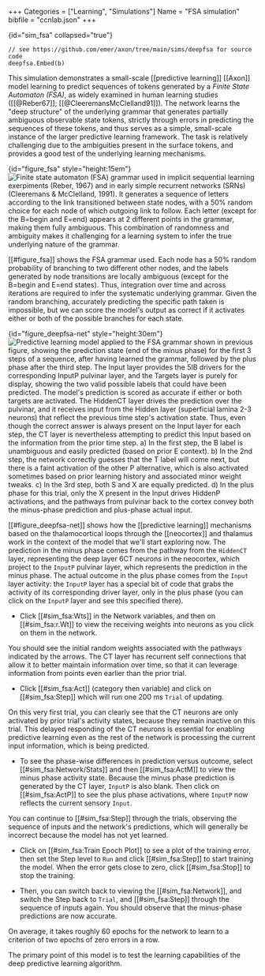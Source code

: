 +++
Categories = ["Learning", "Simulations"]
Name = "FSA simulation"
bibfile = "ccnlab.json"
+++

{id="sim_fsa" collapsed="true"}
```Goal
// see https://github.com/emer/axon/tree/main/sims/deepfsa for source code
deepfsa.Embed(b)
```

<div>

This simulation demonstrates a small-scale [[predictive learning]] [[Axon]] model learning to predict sequences of tokens generated by a _Finite State Automaton (FSA)_, as widely examined in human learning studies ([[@Reber67]]; [[@CleeremansMcClelland91]]). The network learns the "deep structure" of the underlying grammar that generates partially ambiguous observable state tokens, strictly through errors in predicting the sequences of these tokens, and thus serves as a simple, small-scale instance of the larger predictive learning framework. The task is relatively challenging due to the ambiguities present in the surface tokens, and provides a good test of the underlying learning mechanisms.

{id="figure_fsa" style="height:15em"}
![Finite state automaton (FSA) grammar used in implicit sequential learning exerpiments (Reber, 1967) and in early simple recurrent networks (SRNs) (Cleeremans & McClelland, 1991). It generates a sequence of letters according to the link transitioned between state nodes, with a 50% random choice for each node of which outgoing link to follow. Each letter (except for the B=begin and E=end) appears at 2 different points in the grammar, making them fully ambiguous. This combination of randomness and ambiguity makes it challenging for a learning system to infer the true underlying nature of the grammar.](media/fig_reber_grammar_fsa.png)

[[#figure_fsa]] shows the FSA grammar used. Each node has a 50% random probability of branching to two different other nodes, and the labels generated by node transitions are locally ambiguous (except for the B=begin and E=end states). Thus, integration over time and across iterations are required to infer the systematic underlying grammar. Given the random branching, accurately predicting the specific path taken is impossible, but we can score the model's output as correct if it activates either or both of the possible branches for each state.

{id="figure_deepfsa-net" style="height:30em"}
![Predictive learning model applied to the FSA grammar shown in previous figure, showing the prediction state (end of the minus phase) for the first 3 steps of a sequence, after having learned the grammar, followed by the plus phase after the third step. The Input layer provides the 5IB drivers for the corresponding InputP pulvinar layer, and the Targets layer is purely for display, showing the two valid possible labels that could have been predicted. The model's prediction is scored as accurate if either or both targets are activated. The HiddenCT layer drives the prediction over the pulvinar, and it receives input from the Hidden layer (superficial lamina 2-3 neurons) that reflect the previous time step's activation state. Thus, even though the correct answer is always present on the Input layer for each step, the CT layer is nevertheless attempting to predict this Input based on the information from the prior time step. a) In the first step, the B label is unambiguous and easily predicted (based on prior E context). b) In the 2nd step, the network correctly guesses that the T label will come next, but there is a faint activation of the other P alternative, which is also activated sometimes based on prior learning history and associated minor weight tweaks.  c) In the 3rd step, both S and X are equally predicted.  d) In the plus phase for this trial, only the X present in the Input  drives HiddenP activations, and the pathways from pulvinar back to the cortex convey both the minus-phase prediction and plus-phase actual input.](media/fig_deepfsa_net_3step.png)

[[#figure_deepfsa-net]] shows how the [[predictive learning]] mechanisms based on the thalamocortical loops through the [[neocortex]] and thalamus work in the context of the model that we'll start exploring now. The prediction in the minus phase comes from the pathway from the `HiddenCT` layer, representing the deep layer 6CT neurons in the neocortex, which project to the `InputP` pulvinar layer, which represents the prediction in the minus phase. The actual outcome in the plus phase comes from the `Input` layer activity: the `InputP` layer has a special bit of code that grabs the activity of its corresponding driver layer, only in the plus phase (you can click on the `InputP` layer and see this specified there).

* Click [[#sim_fsa:Wts]] in the Network variables, and then on [[#sim_fsa:r.Wt]] to view the receiving weights into neurons as you click on them in the network.

You should see the initial random weights associated with the pathways indicated by the arrows. The CT layer has recurrent self connections that allow it to better maintain information over time, so that it can leverage information from points even earlier than the prior trial.

* Click [[#sim_fsa:Act]] (category then variable) and click on [[#sim_fsa:Step]] which will run one 200 ms `Trial` of updating. 

On this very first trial, you can clearly see that the CT neurons are only activated by prior trial's activity states, because they remain inactive on this trial. This delayed responding of the CT neurons is essential for enabling predictive learning even as the rest of the network is processing the current input information, which is being predicted.

* To see the phase-wise differences in prediction versus outcome, select [[#sim_fsa:Network/Stats]] and then  [[#sim_fsa:ActM]] to view the minus phase activity state. Because the minus phase prediction is generated by the CT layer, `InputP` is also blank. Then click on [[#sim_fsa:ActP]] to see the plus phase activations, where `InputP` now reflects the current sensory `Input`.

You can continue to [[#sim_fsa:Step]] through the trials, observing the sequence of inputs and the network's predictions, which will generally be incorrect because the model has not yet learned.

* Click on [[#sim_fsa:Train Epoch Plot]] to see a plot of the training error, then set the Step level to `Run` and click [[#sim_fsa:Step]] to start training the model. When the error gets close to zero, click [[#sim_fsa:Stop]] to stop the training.

* Then, you can switch back to viewing the [[#sim_fsa:Network]], and switch the Step back to `Trial`, and [[#sim_fsa:Step]] through the sequence of inputs again. You should observe that the minus-phase predictions are now accurate.

On average, it takes roughly 60 epochs for the network to learn to a criterion of two epochs of zero errors in a row.

The primary point of this model is to test the learning capabilities of the deep predictive learning algorithm.

</div>

